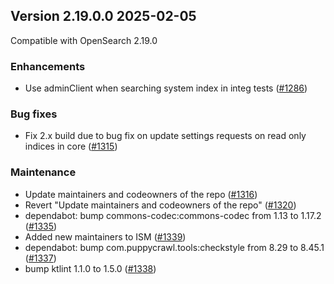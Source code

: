 ## Version 2.19.0.0 2025-02-05

Compatible with OpenSearch 2.19.0

### Enhancements
* Use adminClient when searching system index in integ tests ([#1286](https://github.com/opensearch-project/index-management/pull/1286))


### Bug fixes
* Fix 2.x build due to bug fix on update settings requests on read only indices in core ([#1315](https://github.com/opensearch-project/index-management/pull/1315))


### Maintenance
* Update maintainers and codeowners of the repo ([#1316](https://github.com/opensearch-project/index-management/pull/1316))
* Revert "Update maintainers and codeowners of the repo" ([#1320](https://github.com/opensearch-project/index-management/pull/1320))
* dependabot: bump commons-codec:commons-codec from 1.13 to 1.17.2 ([#1335](https://github.com/opensearch-project/index-management/pull/1335))
* Added new maintainers to ISM ([#1339](https://github.com/opensearch-project/index-management/pull/1339))
* dependabot: bump com.puppycrawl.tools:checkstyle from 8.29 to 8.45.1  ([#1337](https://github.com/opensearch-project/index-management/pull/1337))
* bump ktlint 1.1.0 to 1.5.0 ([#1338](https://github.com/opensearch-project/index-management/pull/1338))



